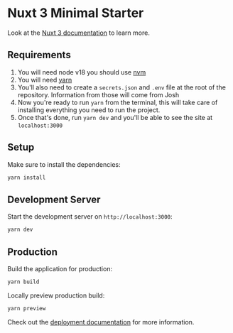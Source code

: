 # Nuxt 3 Minimal Starter

Look at the [Nuxt 3 documentation](https://nuxt.com/docs/getting-started/introduction) to learn more.

## Requirements

1. You will need node v18 you should use [nvm](https://github.com/nvm-sh/nvm)
2. You will need [yarn](https://yarnpkg.com/getting-started/install)
3. You'll also need to create a `secrets.json` and `.env` file at the root of the repository. Information from those will come from Josh
4. Now you're ready to run `yarn` from the terminal, this will take care of installing everything you need to run the project.
5. Once that's done, run `yarn dev` and you'll be able to see the site at `localhost:3000`

## Setup

Make sure to install the dependencies:

```bash
yarn install
```

## Development Server

Start the development server on `http://localhost:3000`:

```bash
yarn dev
```

## Production

Build the application for production:

```bash
yarn build
```

Locally preview production build:

```bash
yarn preview
```

Check out the [deployment documentation](https://nuxt.com/docs/getting-started/deployment) for more information.
